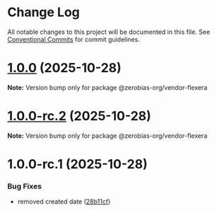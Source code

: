 # Change Log

All notable changes to this project will be documented in this file.
See [Conventional Commits](https://conventionalcommits.org) for commit guidelines.

# [1.0.0](https://github.com/zerobias-org/vendor/compare/@zerobias-org/vendor-flexera@1.0.0-rc.2...@zerobias-org/vendor-flexera@1.0.0) (2025-10-28)

**Note:** Version bump only for package @zerobias-org/vendor-flexera





# [1.0.0-rc.2](https://github.com/zerobias-org/vendor/compare/@zerobias-org/vendor-flexera@1.0.0-rc.1...@zerobias-org/vendor-flexera@1.0.0-rc.2) (2025-10-28)

**Note:** Version bump only for package @zerobias-org/vendor-flexera





# 1.0.0-rc.1 (2025-10-28)


### Bug Fixes

* removed created date ([28b11cf](https://github.com/zerobias-org/vendor/commit/28b11cf2563e9cdadd4b1dc83edd60d2fcd01df0))

